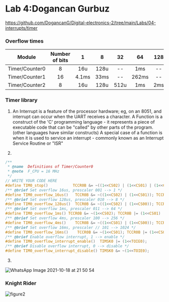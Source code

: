 # Lab 4:Dogancan Gurbuz

https://github.com/DogancanG/Digital-electronics-2/tree/main/Labs/04-interrupts/timer

### Overflow times
| **Module** | **Number of bits** | **1** | **8** | **32** | **64** | **128** | **256** | **1024** |
| :-: | :-: | :-: | :-: | :-: | :-: | :-: | :-: | :-: |
| Timer/Counter0 | 8  | 16u | 128u | -- | 1ms | -- |4.1ms |16ms |
| Timer/Counter1 | 16 |  4.1ms |  33ms | -- | 262ms | -- | 1.04s | 4.2s |
| Timer/Counter2 | 8  |  16u   |  128u  | 512u   | 1ms | 2ms  | 4.1ms | 16ms |

### Timer library

1. An Interrupt is a feature of the processor hardware; eg, on an 8051, and interrupt can occur when the UART receives a character.
A Function is a construct of the 'C' programming language - it represents a piece of executable code that can be "called" by other parts of the program.
(other languages have similar constructs)
A special case of a function is when it is used to service an interrupt - commonly known as an Interrupt Service Routine or "ISR"

2.
```c
/**
 * @name  Definitions of Timer/Counter0
 * @note  F_CPU = 16 MHz
 */
// WRITE YOUR CODE HERE
#define TIM0_stop()           TCCR0B &= ~((1<<CS02) | (1<<CS01) | (1<<CS00));
/** @brief Set overflow 16us, prescaler 001 --> 1 */
#define TIM0_overflow_16us()   TCCR0B &= ~((1<<CS02) | (1<<CS01)); TCCR0B |= (1<<CS00);
/** @brief Set overflow 128us, prescaler 010 --> 8 */
#define TIM0_overflow_128us()  TCCR0B &= ~((1<<CS02) | (1<<CS00)); TCCR0B |= (1<<CS01);
/** @brief Set overflow 1ms, prescaler 011 --> 64 */
#define TIM0_overflow_1ms() TCCR0B &= ~(1<<CS02); TCCR0B |= (1<<CS01) | (1<<CS00);
/** @brief Set overflow 4ms, prescaler 100 --> 256 */
#define TIM0_overflow_4ms()    TCCR0B &= ~((1<<CS01) | (1<<CS00)); TCCR0B |= (1<<CS02);
/** @brief Set overflow 16ms, prescaler // 101 --> 1024 */
#define TIM0_overflow_16ms()    TCCR0B &= ~(1<<CS01); TCCR0B |= (1<<CS02) | (1<<CS00);
/** @brief Enable overflow interrupt, 1 --> enable */
#define TIM0_overflow_interrupt_enable()  TIMSK0 |= (1<<TOIE0);
/** @brief Disable overflow interrupt, 0 --> disable */
#define TIM0_overflow_interrupt_disable() TIMSK0 &= ~(1<<TOIE0);
```
3.
![WhatsApp Image 2021-10-18 at 21 50 54](https://user-images.githubusercontent.com/91128817/137798863-20b4e2e5-333a-494e-bf10-9257d3981f15.jpeg)

### Knight Rider
 
![figure2](https://user-images.githubusercontent.com/91128817/137791724-ff0d88e2-df9f-413f-a8a9-02225a812986.png)
